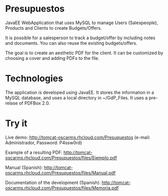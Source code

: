 # Presupuestos
JavaEE WebApplication that uses MySQL to manage Users (Salespeople), Products and Clients to create Budgets/Offers.

It is possible for a salesperson to track a budget/offer by including notes and documents. You can also reuse the existing budgets/offers.

The goal is to create an aesthetic PDF for the client. It can be customized by choosing a cover and adding PDFs to the file.

# Technologies
The application is developed using JavaEE. It stores the information in a MySQL database, and uses a local directory in ~/GdP_Files.
It uses a pre-relase of PDFBox 2.0.

# Try it
Live demo: http://tomcat-oscarms.rhcloud.com/Presupuestos (e-mail: Administrador, Password: P4ssw0rd)

Example of a resulting PDF: http://tomcat-oscarms.rhcloud.com/Presupuestos/files/Ejemplo.pdf

Manual (Spanish): http://tomcat-oscarms.rhcloud.com/Presupuestos/files/Manual.pdf

Documentation of the development (Spanish): http://tomcat-oscarms.rhcloud.com/Presupuestos/files/Memoria.pdf
